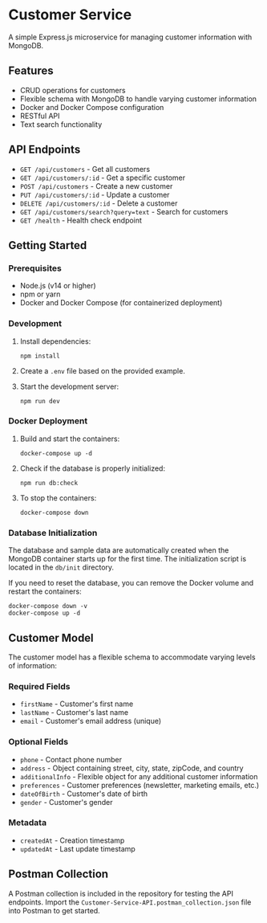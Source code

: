 # Customer Service

A simple Express.js microservice for managing customer information with MongoDB.

## Features

- CRUD operations for customers
- Flexible schema with MongoDB to handle varying customer information
- Docker and Docker Compose configuration
- RESTful API
- Text search functionality

## API Endpoints

- `GET /api/customers` - Get all customers
- `GET /api/customers/:id` - Get a specific customer
- `POST /api/customers` - Create a new customer
- `PUT /api/customers/:id` - Update a customer
- `DELETE /api/customers/:id` - Delete a customer
- `GET /api/customers/search?query=text` - Search for customers
- `GET /health` - Health check endpoint

## Getting Started

### Prerequisites

- Node.js (v14 or higher)
- npm or yarn
- Docker and Docker Compose (for containerized deployment)

### Development

1. Install dependencies:
   ```
   npm install
   ```

2. Create a `.env` file based on the provided example.

3. Start the development server:
   ```
   npm run dev
   ```

### Docker Deployment

1. Build and start the containers:
   ```
   docker-compose up -d
   ```

2. Check if the database is properly initialized:
   ```
   npm run db:check
   ```

3. To stop the containers:
   ```
   docker-compose down
   ```

### Database Initialization

The database and sample data are automatically created when the MongoDB container starts up for the first time. The initialization script is located in the `db/init` directory.

If you need to reset the database, you can remove the Docker volume and restart the containers:
```
docker-compose down -v
docker-compose up -d
```

## Customer Model

The customer model has a flexible schema to accommodate varying levels of information:

### Required Fields
- `firstName` - Customer's first name
- `lastName` - Customer's last name
- `email` - Customer's email address (unique)

### Optional Fields
- `phone` - Contact phone number
- `address` - Object containing street, city, state, zipCode, and country
- `additionalInfo` - Flexible object for any additional customer information
- `preferences` - Customer preferences (newsletter, marketing emails, etc.)
- `dateOfBirth` - Customer's date of birth
- `gender` - Customer's gender

### Metadata
- `createdAt` - Creation timestamp
- `updatedAt` - Last update timestamp

## Postman Collection

A Postman collection is included in the repository for testing the API endpoints. Import the `Customer-Service-API.postman_collection.json` file into Postman to get started.
